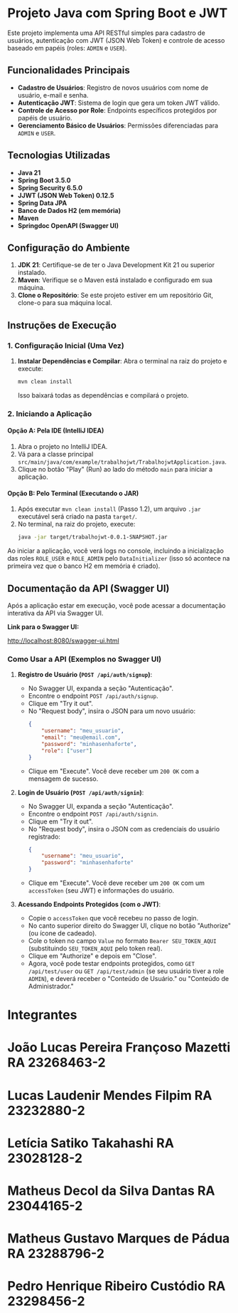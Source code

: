 # Projeto Java com Spring Boot e JWT

Este projeto implementa uma API RESTful simples para cadastro de usuários, autenticação com JWT (JSON Web Token) e controle de acesso baseado em papéis (roles: `ADMIN` e `USER`).

## Funcionalidades Principais

* **Cadastro de Usuários**: Registro de novos usuários com nome de usuário, e-mail e senha.
* **Autenticação JWT**: Sistema de login que gera um token JWT válido.
* **Controle de Acesso por Role**: Endpoints específicos protegidos por papéis de usuário.
* **Gerenciamento Básico de Usuários**: Permissões diferenciadas para `ADMIN` e `USER`.

## Tecnologias Utilizadas

* **Java 21**
* **Spring Boot 3.5.0**
* **Spring Security 6.5.0**
* **JJWT (JSON Web Token) 0.12.5**
* **Spring Data JPA**
* **Banco de Dados H2 (em memória)**
* **Maven**
* **Springdoc OpenAPI (Swagger UI)**

## Configuração do Ambiente

1.  **JDK 21**: Certifique-se de ter o Java Development Kit 21 ou superior instalado.
2.  **Maven**: Verifique se o Maven está instalado e configurado em sua máquina.
3.  **Clone o Repositório**: Se este projeto estiver em um repositório Git, clone-o para sua máquina local.

## Instruções de Execução

### 1. Configuração Inicial (Uma Vez)

1. **Instalar Dependências e Compilar**:
    Abra o terminal na raiz do projeto e execute:
    ```bash
    mvn clean install
    ```
    Isso baixará todas as dependências e compilará o projeto.

### 2. Iniciando a Aplicação

#### Opção A: Pela IDE (IntelliJ IDEA)

1.  Abra o projeto no IntelliJ IDEA.
2.  Vá para a classe principal `src/main/java/com/example/trabalhojwt/TrabalhojwtApplication.java`.
3.  Clique no botão "Play" (Run) ao lado do método `main` para iniciar a aplicação.

#### Opção B: Pelo Terminal (Executando o JAR)

1.  Após executar `mvn clean install` (Passo 1.2), um arquivo `.jar` executável será criado na pasta `target/`.
2.  No terminal, na raiz do projeto, execute:
    ```bash
    java -jar target/trabalhojwt-0.0.1-SNAPSHOT.jar
    ```

Ao iniciar a aplicação, você verá logs no console, incluindo a inicialização das roles `ROLE_USER` e `ROLE_ADMIN` pelo `DataInitializer` (isso só acontece na primeira vez que o banco H2 em memória é criado).

## Documentação da API (Swagger UI)

Após a aplicação estar em execução, você pode acessar a documentação interativa da API via Swagger UI.

**Link para o Swagger UI:**

[http://localhost:8080/swagger-ui.html](http://localhost:8080/swagger-ui.html)

### Como Usar a API (Exemplos no Swagger UI)

1.  **Registro de Usuário (`POST /api/auth/signup`)**:
    * No Swagger UI, expanda a seção "Autenticação".
    * Encontre o endpoint `POST /api/auth/signup`.
    * Clique em "Try it out".
    * No "Request body", insira o JSON para um novo usuário:
        ```json
        {
            "username": "meu_usuario",
            "email": "meu@email.com",
            "password": "minhasenhaforte",
            "role": ["user"]
        }
        ```
    * Clique em "Execute". Você deve receber um `200 OK` com a mensagem de sucesso.

2.  **Login de Usuário (`POST /api/auth/signin`)**:
    * No Swagger UI, expanda a seção "Autenticação".
    * Encontre o endpoint `POST /api/auth/signin`.
    * Clique em "Try it out".
    * No "Request body", insira o JSON com as credenciais do usuário registrado:
        ```json
        {
            "username": "meu_usuario",
            "password": "minhasenhaforte"
        }
        ```
    * Clique em "Execute". Você deve receber um `200 OK` com um `accessToken` (seu JWT) e informações do usuário.

3.  **Acessando Endpoints Protegidos (com o JWT)**:
    * Copie o `accessToken` que você recebeu no passo de login.
    * No canto superior direito do Swagger UI, clique no botão "Authorize" (ou ícone de cadeado).
    * Cole o token no campo `Value` no formato `Bearer SEU_TOKEN_AQUI` (substituindo `SEU_TOKEN_AQUI` pelo token real).
    * Clique em "Authorize" e depois em "Close".
    * Agora, você pode testar endpoints protegidos, como `GET /api/test/user` ou `GET /api/test/admin` (se seu usuário tiver a role `ADMIN`), e deverá receber o "Conteúdo de Usuário." ou "Conteúdo de Administrador."

# Integrantes
# João Lucas Pereira Françoso Mazetti RA 23268463-2
# Lucas Laudenir Mendes Filpim        RA 23232880-2
# Letícia Satiko Takahashi            RA 23028128-2
# Matheus Decol da Silva Dantas       RA 23044165-2
# Matheus Gustavo Marques de Pádua    RA 23288796-2
# Pedro Henrique Ribeiro Custódio     RA 23298456-2
